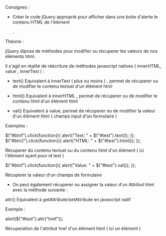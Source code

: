 Consignes :

- Créer le code jQuery approprié pour afficher dans une boite d'alerte 
le contenu HTML de l'élément <p>.




 Théorie :

 jQuery dipose de méthodes pour modifier ou récuperer les valeurs de nos éléments html.

 Il s'agit en réalité de réécriture de méthodes javascript natives ( innerHTML, value , innerText ) :

 - text()
 Equivalent à innerText ( plus ou moins ) , permet de récuperer ou de modifier 
 le contenu textuel d'un élément html

 - html()
 Equivalent à innerHTML , permet de récuperer ou de modifier le contenu html d'un élément html

 - val()
 Equivalent à value, permet de récuperer ou de modifier la valeur d'un élément html ( champs input d'un formulaire )

  Exemples :

  $("#btn1").click(function(){
      alert("Text: " + $("#test").text());
  });
  $("#btn2").click(function(){
      alert("HTML: " + $("#test").html());
  });

  Récuperer du contenu textuel ou du contenu html d'un élément ( ici l'élément ayant pour id test )


  $("#btn1").click(function(){
      alert("Value: " + $("#test").val());
  });

  Récuperer la valeur d'un champs de formulaire



  - On peut également récuperer ou assigner la valeur d'un Attribut html avec la méthode suivante :

  attr()
  Equivalent à getAttribute/setAttribute en javascript natif

  Exemple :

  alert($("#test").attr("href"));

  Récuperation de l'attribut href d'un élément html ( ici un élément <a> )






